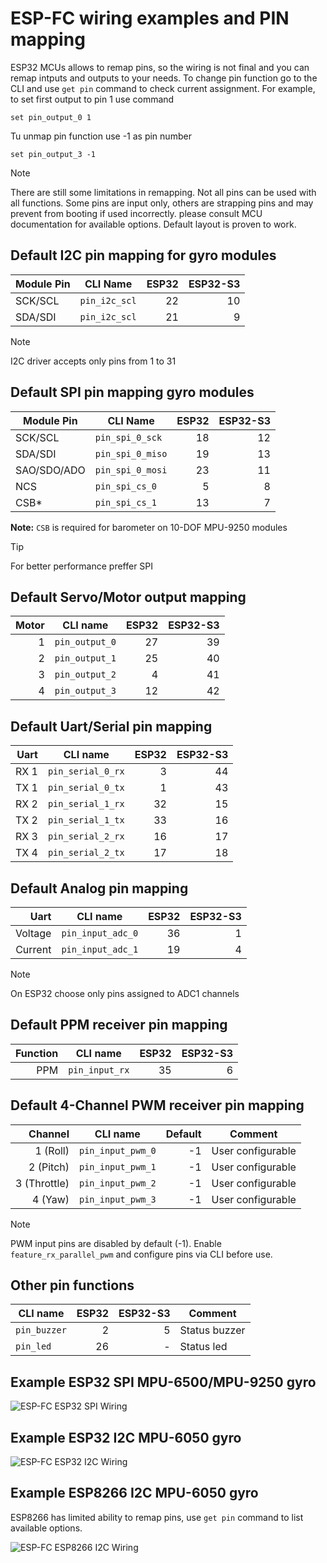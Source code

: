 # ESP-FC wiring examples and PIN mapping

ESP32 MCUs allows to remap pins, so the wiring is not final and you can remap intputs and outputs to your needs. To change pin function go to the CLI and use `get pin` command to check current assignment. For example, to set first output to pin 1 use command 

`set pin_output_0 1`

Tu unmap pin function use -1 as pin number

`set pin_output_3 -1`

> [!NOTE]
> There are still some limitations in remapping. Not all pins can be used with all functions. Some pins are input only, others are strapping pins and may prevent from booting if used incorrectly. please consult MCU documentation for available options. Default layout is proven to work.

## Default I2C pin mapping for gyro modules

| Module Pin | CLI Name         | ESP32 | ESP32-S3 |
|------------|------------------|------:|---------:|
| SCK/SCL    | `pin_i2c_scl`    | 22    | 10       |
| SDA/SDI    | `pin_i2c_scl`    | 21    | 9        |

> [!NOTE]
> I2C driver accepts only pins from 1 to 31

## Default SPI pin mapping gyro modules

| Module Pin  | CLI Name         | ESP32 | ESP32-S3 |
|-------------|------------------|------:|---------:|
| SCK/SCL     | `pin_spi_0_sck`  | 18    | 12       |
| SDA/SDI     | `pin_spi_0_miso` | 19    | 13       |
| SAO/SDO/ADO | `pin_spi_0_mosi` | 23    | 11       |
| NCS         | `pin_spi_cs_0`   |  5    |  8       |
| CSB*        | `pin_spi_cs_1`   | 13    |  7       |

**Note:** `CSB` is required for barometer on 10-DOF MPU-9250 modules

> [!TIP]
> For better performance preffer SPI

## Default Servo/Motor output mapping

| Motor  | CLI name       | ESP32 | ESP32-S3 |
|-------:|----------------|------:|---------:|
| 1      | `pin_output_0` | 27    | 39       |
| 2      | `pin_output_1` | 25    | 40       |
| 3      | `pin_output_2` | 4     | 41       |
| 4      | `pin_output_3` | 12    | 42       |

## Default Uart/Serial pin mapping

| Uart | CLI name          | ESP32 | ESP32-S3 |
|-----:|-------------------|------:|---------:|
| RX 1 | `pin_serial_0_rx` |  3    | 44       |
| TX 1 | `pin_serial_0_tx` |  1    | 43       |
| RX 2 | `pin_serial_1_rx` | 32    | 15       |
| TX 2 | `pin_serial_1_tx` | 33    | 16       |
| RX 3 | `pin_serial_2_rx` | 16    | 17       |
| TX 4 | `pin_serial_2_tx` | 17    | 18       |

## Default Analog pin mapping

| Uart    | CLI name          | ESP32 | ESP32-S3 |
|--------:|-------------------|------:|---------:|
| Voltage | `pin_input_adc_0` |  36   | 1        |
| Current | `pin_input_adc_1` |  19   | 4        |

> [!NOTE]
> On ESP32 choose only pins assigned to ADC1 channels

## Default PPM receiver pin mapping

| Function | CLI name       | ESP32 | ESP32-S3 |
|---------:|----------------|------:|---------:|
| PPM      | `pin_input_rx` |  35   | 6        |

## Default 4-Channel PWM receiver pin mapping

| Channel  | CLI name         | Default | Comment         |
|---------:|------------------|--------:|-----------------|
| 1 (Roll) | `pin_input_pwm_0`|   -1    | User configurable |
| 2 (Pitch)| `pin_input_pwm_1`|   -1    | User configurable |
| 3 (Throttle)| `pin_input_pwm_2`|   -1    | User configurable |
| 4 (Yaw)  | `pin_input_pwm_3`|   -1    | User configurable |

> [!NOTE]
> PWM input pins are disabled by default (-1). Enable `feature_rx_parallel_pwm` and configure pins via CLI before use.

## Other pin functions

| CLI name            | ESP32 | ESP32-S3 | Comment       |
|---------------------|------:|---------:|---------------|
| `pin_buzzer`        |  2    | 5        | Status buzzer |
| `pin_led`           |  26   | -        | Status led    |

## Example ESP32 SPI MPU-6500/MPU-9250 gyro

![ESP-FC ESP32 SPI Wiring](./images/esp-fc-esp32_spi_wiring.png)

## Example ESP32 I2C MPU-6050 gyro

![ESP-FC ESP32 I2C Wiring](./images/esp-fc-esp32_i2c_wiring.png)

## Example ESP8266 I2C MPU-6050 gyro

ESP8266 has limited ability to remap pins, use `get pin` command to list available options.

![ESP-FC ESP8266 I2C Wiring](./images/espfc_wemos_d1_mini_wiring.png)

